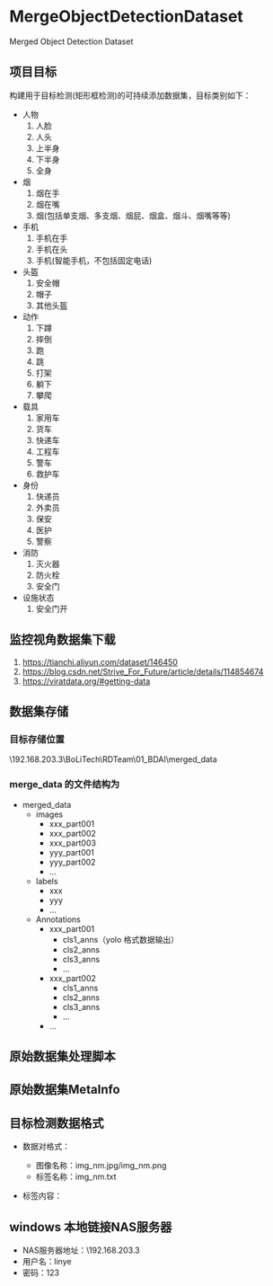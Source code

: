 # MergeObjectDetectionDataset
Merged Object Detection Dataset

## 项目目标

构建用于目标检测(矩形框检测)的可持续添加数据集，目标类别如下：
* 人物
    1. 人脸
    2. 人头
    3. 上半身
    4. 下半身
    5. 全身
* 烟
    1. 烟在手
    2. 烟在嘴
    3. 烟(包括单支烟、多支烟、烟屁、烟盒、烟斗、烟嘴等等)
* 手机
    1. 手机在手
    2. 手机在头
    3. 手机(智能手机，不包括固定电话)
* 头盔
    1. 安全帽
    2. 帽子
    3. 其他头盔
* 动作
    1. 下蹲
    2. 摔倒
    3. 跑
    4. 跳
    5. 打架
    6. 躺下
    7. 攀爬
* 载具
    1. 家用车
    2. 货车
    3. 快递车
    4. 工程车
    5. 警车
    6. 救护车
* 身份
    1. 快递员
    2. 外卖员
    3. 保安
    4. 医护
    5. 警察
* 消防
    1. 灭火器
    2. 防火栓
    3. 安全门
* 设施状态
    1. 安全门开


## 监控视角数据集下载

1. https://tianchi.aliyun.com/dataset/146450
2. https://blog.csdn.net/Strive_For_Future/article/details/114854674
3. https://viratdata.org/#getting-data

## 数据集存储

### 目标存储位置

\\192.168.203.3\BoLiTech\RDTeam\01_BDAI\merged_data

### merge_data 的文件结构为

- merged_data
    - images
        - xxx_part001
        - xxx_part002
        - xxx_part003
        - yyy_part001
        - yyy_part002
        - ...
    - labels
        - xxx
        - yyy 
        - ...
    - Annotations
        - xxx_part001
            - cls1_anns（yolo 格式数据输出）
            - cls2_anns
            - cls3_anns
            - ...
        - xxx_part002
            - cls1_anns
            - cls2_anns
            - cls3_anns
            - ...
        - ...
        
            

## 原始数据集处理脚本

## 原始数据集MetaInfo

## 目标检测数据格式
- 数据对格式：
    - 图像名称：img_nm.jpg/img_nm.png
    - 标签名称：img_nm.txt

- 标签内容：

## windows 本地链接NAS服务器
- NAS服务器地址：\\192.168.203.3
- 用户名：linye
- 密码：123
